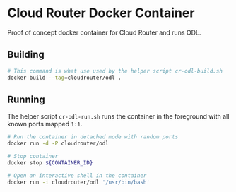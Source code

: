 # Cloud Router Docker Container
Proof of concept docker container for Cloud Router and runs ODL.

## Building
```sh
# This command is what use used by the helper script cr-odl-build.sh
docker build --tag=cloudrouter/odl .
```

## Running
The helper script `cr-odl-run.sh` runs the container in the foreground with all known ports mapped `1:1`.

```sh
# Run the container in detached mode with random ports
docker run -d -P cloudrouter/odl

# Stop container
docker stop ${CONTAINER_ID}

# Open an interactive shell in the container
docker run -i cloudrouter/odl '/usr/bin/bash'
```
